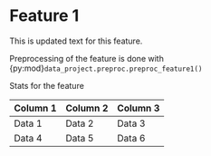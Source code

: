 # Feature 1

This is updated text for this feature.

Preprocessing of the feature is done with {py:mod}`data_project.preproc.preproc_feature1()`

Stats for the feature

| Column 1 | Column 2 | Column 3 |
| -------- | -------- | -------- |
| Data 1   | Data 2   | Data 3   |
| Data 4   | Data 5   | Data 6   |

